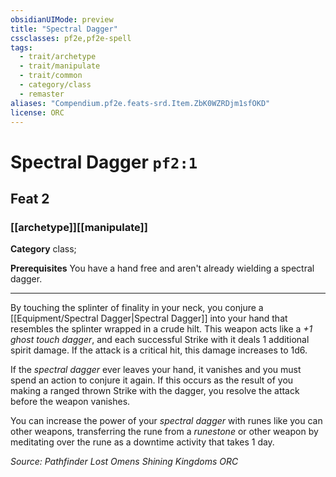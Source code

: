 ```yaml
---
obsidianUIMode: preview
title: "Spectral Dagger"
cssclasses: pf2e,pf2e-spell
tags:
  - trait/archetype
  - trait/manipulate
  - trait/common
  - category/class
  - remaster
aliases: "Compendium.pf2e.feats-srd.Item.ZbK0WZRDjm1sfOKD"
license: ORC
---
```

# Spectral Dagger `pf2:1`
## Feat 2
### [[archetype]][[manipulate]]

**Category** class; 



**Prerequisites** You have a hand free and aren't already wielding a spectral dagger.
* * *
By touching the splinter of finality in your neck, you conjure a [[Equipment/Spectral Dagger|Spectral Dagger]] into your hand that resembles the splinter wrapped in a crude hilt. This weapon acts like a _+1 ghost touch dagger_, and each successful Strike with it deals 1 additional spirit damage. If the attack is a critical hit, this damage increases to 1d6.

If the _spectral dagger_ ever leaves your hand, it vanishes and you must spend an action to conjure it again. If this occurs as the result of you making a ranged thrown Strike with the dagger, you resolve the attack before the weapon vanishes.

You can increase the power of your _spectral dagger_ with runes like you can other weapons, transferring the rune from a _runestone_ or other weapon by meditating over the rune as a downtime activity that takes 1 day.

*Source: Pathfinder Lost Omens Shining Kingdoms*
*ORC*